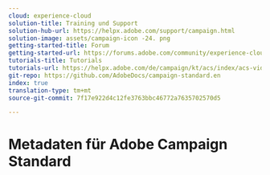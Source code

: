 ```yaml
---
cloud: experience-cloud
solution-title: Training und Support
solution-hub-url: https://helpx.adobe.com/support/campaign.html
solution-image: assets/campaign-icon -24. png
getting-started-title: Forum
getting-started-url: https://forums.adobe.com/community/experience-cloud/marketing-cloud/campaign/standard
tutorials-title: Tutorials
tutorials-url: https://helpx.adobe.com/de/campaign/kt/acs/index/acs-videos.html
git-repo: https://github.com/AdobeDocs/campaign-standard.en
index: true
translation-type: tm+mt
source-git-commit: 7f17e922d4c12fe3763bbc46772a7635702570d5

---
```



# Metadaten für Adobe Campaign Standard

